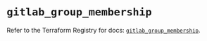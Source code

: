 # `gitlab_group_membership`

Refer to the Terraform Registry for docs: [`gitlab_group_membership`](https://registry.terraform.io/providers/gitlabhq/gitlab/18.0.0/docs/resources/group_membership).
